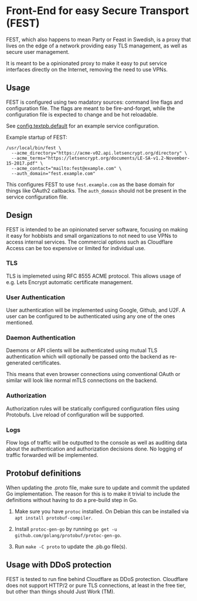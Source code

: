 # Front-End for easy Secure Transport (FEST)

FEST, which also happens to mean Party or Feast in Swedish, is
a proxy that lives on the edge of a network providing easy TLS management,
as well as secure user management.

It is meant to be a opinionated proxy to make it easy to put service interfaces
directly on the Internet, removing the need to use VPNs.

## Usage

FEST is configured using two madatory sources: command line flags and
configuration file. The flags are meant to be fire-and-forget, while the
configuration file is expected to change and be hot reloadable.

See [config.textpb.default](config.textpb.default) for an example service
configuration.

Example startup of FEST:

```
/usr/local/bin/fest \
  --acme_directory="https://acme-v02.api.letsencrypt.org/directory" \
  --acme_terms="https://letsencrypt.org/documents/LE-SA-v1.2-November-15-2017.pdf" \
  --acme_contact="mailto:fest@example.com" \
  --auth_domain="fest.example.com"
```

This configures FEST to use `fest.example.com` as the base domain for things
like OAuth2 callbacks. The `auth_domain` should not be present in the service
configuration file.

## Design

FEST is intended to be an opinionated server software, focusing on making
it easy for hobbists and small organizations to not need to use VPNs to access
internal services. The commercial options such as Cloudflare Access can be
too expensive or limited for individual use.

### TLS

TLS is implemeted using RFC 8555 ACME protocol. This allows usage of e.g.
Lets Encrypt automatic certificate management.

### User Authentication

User authentication will be implemented using Google, Github, and U2F.
A user can be configured to be authenticated using any one of the ones
mentioned.

### Daemon Authentication

Daemons or API clients will be authenticated using mutual TLS authentication
which will optionally be passed onto the backend as re-generated certificates.

This means that even browser connections using conventional OAuth or similar
will look like normal mTLS connections on the backend.

### Authorization

Authorization rules will be statically configured configuration files using
Protobufs. Live reload of configuration will be supported.

### Logs

Flow logs of traffic will be outputted to the console as well as auditing data
about the authentication and authorization decisions done. No logging of traffic
forwarded will be implemented.

## Protobuf definitions

When updating the .proto file, make sure to update and commit the updated Go
implementation. The reason for this is to make it trivial to include the
definitions without having to do a pre-build step in Go.

1. Make sure you have `protoc` installed. On Debian this can be installed via
   `apt install protobuf-compiler`.

2. Install `protoc-gen-go` by running
   `go get -u github.com/golang/protobuf/protoc-gen-go`.

3. Run `make -C proto` to update the .pb.go file(s).

## Usage with DDoS protection

FEST is tested to run fine behind Cloudflare as DDoS protection. Cloudflare
does not support HTTP/2 or pure TLS connections, at least in the free tier,
but other than things should Just Work (TM).
